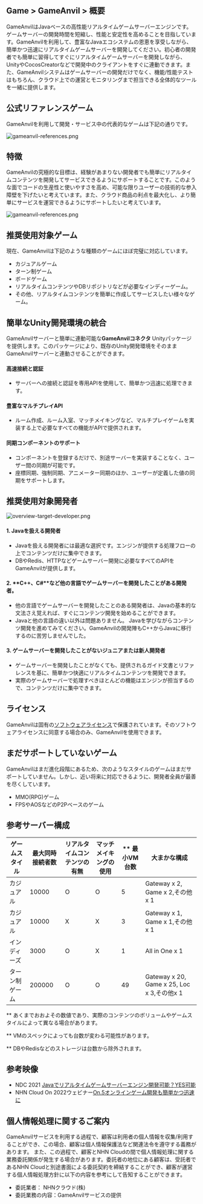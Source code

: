 ## Game > GameAnvil > 概要

GameAnvilはJavaベースの高性能リアルタイムゲームサーバーエンジンです。ゲームサーバーの開発時間を短縮し、性能と安定性を高めることを目指しています。GameAnvilを利用して、豊富なJavaエコシステムの恩恵を享受しながら、簡単かつ迅速にリアルタイムゲームサーバーを開発してください。初心者の開発者でも簡単に習得してすぐにリアルタイムゲームサーバーを開発しながら、UnityやCocosCreatorなどで開発中のクライアントをすぐに連動できます。また、GameAnvilシステムはゲームサーバーの開発だけでなく、機能/性能テストはもちろん、クラウド上での運営とモニタリングまで担当できる全体的なツールを一緒に提供します。

## 公式リファレンスゲーム

GameAnvilを利用して開発・サービス中の代表的なゲームは下記の通りです。

![gameanvil-references.png](https://static.toastoven.net/prod_gameanvil/images/gameanvil-references.png)
## 特徴
GameAnvilの究極的な目標は、経験があまりない開発者でも簡単にリアルタイムコンテンツを開発してサービスできるようにサポートすることです。このような面でコードの生産性と使いやすさを高め、可能な限りユーザーの技術的な参入障壁を下げたいと考えています。また、クラウド商品の利点を最大化し、より簡単にサービスを運営できるようにサポートしたいと考えています。

![gameanvil-references.png](https://static.toastoven.net/prod_gameanvil/images/overview-features.png)

## 推奨使用対象ゲーム

現在、GameAnvilは下記のような種類のゲームにほぼ完璧に対応しています。

* カジュアルゲーム
* ターン制ゲーム
* ボードゲーム
* リアルタイムコンテンツやDBリポジトリなどが必要なインディーゲーム。
* その他、リアルタイムコンテンツを簡単に作成してサービスしたい様々なゲーム。


## 簡単なUnity開発環境の統合

GameAnvilサーバーと簡単に連動可能な**GameAnvilコネクタ** Unityパッケージを提供します。このパッケージにより、既存のUnity開発環境をそのままGameAnvilサーバーと連動させることができます。

#### 高速接続と認証
* サーバーへの接続と認証を専用APIを使用して、簡単かつ迅速に処理できます。

#### 豊富なマルチプレイAPI
* ルーム作成、ルーム入室、マッチメイキングなど、マルチプレイゲームを実装する上で必要なすべての機能がAPIで提供されます。

#### 同期コンポーネントのサポート
* コンポーネントを登録するだけで、別途サーバーを実装することなく、ユーザー間の同期が可能です。
* 座標同期、強制同期、アニメーター同期のほか、ユーザーが定義した値の同期をサポートします。

## 推奨使用対象開発者

![overview-target-developer.png](https://static.toastoven.net/prod_gameanvil/images/overview-target-developer.png)


#### 1. **Java**を扱える開発者

* Javaを扱える開発者には最適な選択です。エンジンが提供する処理フローの上でコンテンツだけに集中できます。
* DBやRedis、HTTPなどゲームサーバー開発に必要なすべてのAPIをGameAnvilが提供します。

#### 2. **C++、C#**など他の言語でゲームサーバーを開発したことがある開発者。

* 他の言語でゲームサーバーを開発したことのある開発者は、Javaの基本的な文法さえ覚えれば、すぐにコンテンツ開発を始めることができます。
* Javaと他の言語の違い以外は問題ありません。 Javaを学びながらコンテンツ開発を進めてみてください。GameAnvilの開発陣もC++からJavaに移行するのに苦労しませんでした。

#### 3. **ゲームサーバーを開発したことがないジュニアまたは新人開発者**

* ゲームサーバーを開発したことがなくても、提供されるガイド文書とリファレンスを基に、簡単かつ快適にリアルタイムコンテンツを開発できます。
* 実際のゲームサーバーで処理すべきほとんどの機能はエンジンが担当するので、コンテンツだけに集中できます。


## ライセンス

GameAnvilは固有の[ソフトウェアライセンス](https://gameplatform.toast.com/kr/services/gameanvil/license)で保護されています。そのソフトウェアライセンスに同意する場合のみ、GameAnvilを使用できます。

## まだサポートしていないゲーム

GameAnvilはまだ進化段階にあるため、次のようなスタイルのゲームはまだサポートしていません。しかし、近い将来に対応できるように、開発者全員が最善を尽くしています。

* MMO(RPG)ゲーム
* FPSやAOSなどのP2Pベースのゲーム

## 参考サーバー構成

| ゲームスタイル | 最大同時接続者数 | リアルタイムコンテンツの有無 | マッチメイキングの使用 | ** 最小VM台数 | 大まかな構成                            |
| ----------- | ------------------- | ------------------ | --------------- | --------------- | ------------------------------------------- |
| カジュアル     | 10000               | O                  | O               | 5               | Gateway x 2, Game x 2,その他x 1            |
| カジュアル     | 10000               | X                  | X               | 3               | Gateway x 1, Game x 1,その他x 1            |
| インディーズ       | 3000                | O                  | X               | 1               | All in One x 1                              |
| ターン制ゲーム | 200000              | O                  | O               | 49              | Gateway x 20, Game x 25, Loc x 3,その他x 1 |

** あくまでおおよその数値であり、実際のコンテンツのボリュームやゲームスタイルによって異なる場合があります。

** VMのスペックによっても台数が変わる可能性があります。

** DBやRedisなどのストレージは台数から除外されます。

## 参考映像

* NDC 2021 [Javaでリアルタイムゲームサーバーエンジン開発可能？YES可能](https://youtu.be/kQyu5pAChcA)
* NHN Cloud On 2022ウェビナー[On.5オンラインゲーム開発も簡単かつ迅速に](https://cloudon.nhn.com/webinar_past?idx=6)

## 個人情報処理に関するご案内

GameAnvilサービスを利用する過程で、顧客は利用者の個人情報を収集/利用することができ、この場合、顧客は個人情報保護法など関連法令を遵守する義務があります。
また、この過程で、顧客とNHN Cloudの間で個人情報処理に関する業務委託関係が発生する場合があります。委託者の地位にある顧客は、受託者であるNHN Cloudと別途書面による委託契約を締結することができ、顧客が運営する個人情報処理方針に以下の内容を参考にして告知することができます。

* 委託業者： NHNクラウド(株)
* 委託業務の内容：GameAnvilサービスの提供
